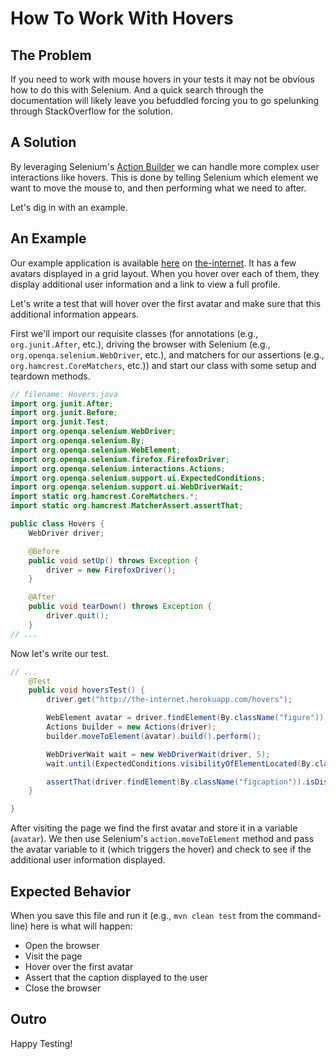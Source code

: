 # How To Work With Hovers

## The Problem

If you need to work with mouse hovers in your tests it may not be obvious how to do this with Selenium. And a quick search through the documentation will likely leave you befuddled forcing you to go spelunking through StackOverflow for the solution.

## A Solution

By leveraging Selenium's [Action Builder](https://seleniumhq.github.io/selenium/docs/api/java/org/openqa/selenium/interactions/Actions.html) we can handle more complex user interactions like hovers. This is done by telling Selenium which element we want to move the mouse to, and then performing what we need to after.

Let's dig in with an example.

## An Example

Our example application is available [here](http://the-internet.herokuapp.com/hovers) on [the-internet](http://github.com/tourdedave/the-internet). It has a few avatars displayed in a grid layout. When you hover over each of them, they display additional user information and a link to view a full profile.

Let's write a test that will hover over the first avatar and make sure that this additional information appears.

First we'll import our requisite classes (for annotations (e.g., `org.junit.After`, etc.), driving the browser with Selenium (e.g., `org.openqa.selenium.WebDriver`, etc.), and matchers for our assertions (e.g., `org.hamcrest.CoreMatchers`, etc.)) and start our class with some setup and teardown methods.

```java
// filename: Hovers.java
import org.junit.After;
import org.junit.Before;
import org.junit.Test;
import org.openqa.selenium.WebDriver;
import org.openqa.selenium.By;
import org.openqa.selenium.WebElement;
import org.openqa.selenium.firefox.FirefoxDriver;
import org.openqa.selenium.interactions.Actions;
import org.openqa.selenium.support.ui.ExpectedConditions;
import org.openqa.selenium.support.ui.WebDriverWait;
import static org.hamcrest.CoreMatchers.*;
import static org.hamcrest.MatcherAssert.assertThat;

public class Hovers {
    WebDriver driver;

    @Before
    public void setUp() throws Exception {
        driver = new FirefoxDriver();
    }

    @After
    public void tearDown() throws Exception {
        driver.quit();
    }
// ...
```

Now let's write our test.

```java
// ...
    @Test
    public void hoversTest() {
        driver.get("http://the-internet.herokuapp.com/hovers");

        WebElement avatar = driver.findElement(By.className("figure"));
        Actions builder = new Actions(driver);
        builder.moveToElement(avatar).build().perform();

        WebDriverWait wait = new WebDriverWait(driver, 5);
        wait.until(ExpectedConditions.visibilityOfElementLocated(By.className("figcaption")));

        assertThat(driver.findElement(By.className("figcaption")).isDisplayed(), is(Boolean.TRUE));
    }

}
```

After visiting the page we find the first avatar and store it in a variable (`avatar`). We then use Selenium's `action.moveToElement` method and pass the avatar variable to it (which triggers the hover) and check to see if the additional user information displayed.

## Expected Behavior

When you save this file and run it (e.g., `mvn clean test` from the command-line) here is what will happen:

+ Open the browser
+ Visit the page
+ Hover over the first avatar
+ Assert that the caption displayed to the user
+ Close the browser

## Outro

Happy Testing!
